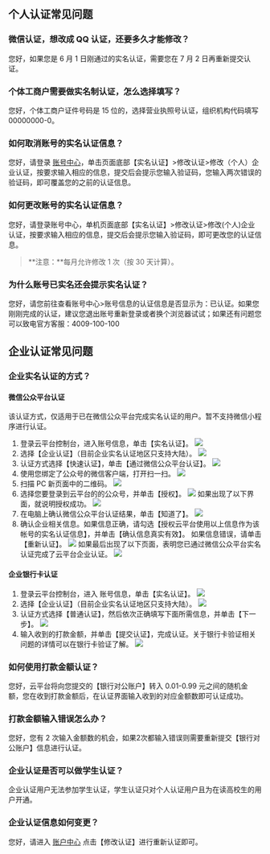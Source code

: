 ## 个人认证常见问题
### 微信认证，想改成 QQ 认证，还要多久才能修改？
您好，如果您是 6 月 1 日刚通过的实名认证，需要您在 7 月 2 日再重新提交认证。

### 个体工商户需要做实名制认证，怎么选择填写？
您好，个体工商户证件号码是 15 位的，选择营业执照号认证，组织机构代码填写 00000000-0。

### 如何取消账号的实名认证信息？
您好，请登录 [账号中心](http://console.tce.fsphere.cn/developer)，单击页面底部【实名认证】>修改认证>修改（个人）企业认证，按要求输入相应的信息，提交后会提示您输入验证码，您输入两次错误的验证码，即可覆盖您的之前的认证信息。

### 如何更改账号的实名认证信息？
您好，请登录账号中心，单机页面底部【实名认证】>修改认证>修改(个人)企业认证，按要求输入相应的信息，提交后会提示您输入验证码，即可更改您的认证信息。
>**注意：**每月允许修改 1 次（按 30 天计算）。

### 为什么账号已实名还会提示实名认证？
您好，请您前往查看账号中心>账号信息的认证信息是否显示为：已认证。如果您刚刚完成的认证，建议您退出账号重新登录或者换个浏览器试试；如果还有问题您可以致电官方客服：4009-100-100

## 企业认证常见问题
### 企业实名认证的方式？
#### 微信公众平台认证
该认证方式，仅适用于已在微信公众平台完成实名认证的用户。暂不支持微信小程序进行认证。

1. 登录云平台控制台，进入账号信息，单击【实名认证】。
![](https:http://imgcache.tcecqpoc.fsphere.cn/image/mc.qcloudimg.com/static/img/9f089e2ddfbbe531f28ccebd8225d05b/image.png)
2. 选择【企业认证】（目前企业实名认证地区只支持大陆）。
![](https:http://imgcache.tcecqpoc.fsphere.cn/image/mc.qcloudimg.com/static/img/b82f599f01b86c013c12cd07c0300c18/image.png)
3. 认证方式选择【快速认证】，单击【通过微信公众平台认证】。
![](http://imgcache.tcecqpoc.fsphere.cn/image/mc.qcloudimg.com/static/img/45cf58773e96ad2f78ebc0842f2a5fbf/image.png)
4. 使用您绑定了公众号的微信客户端，打开扫一扫。
![](http://imgcache.tcecqpoc.fsphere.cn/image/mc.qcloudimg.com/static/img/db96dab81ea00394de4ef2c89bbff5f5/image.png)
5. 扫描 PC 新页面中的二维码。
![](http://imgcache.tcecqpoc.fsphere.cn/image/mc.qcloudimg.com/static/img/ddd5b507f9c4280d54ef74cd2fac4eee/image.png)
6. 选择您要登录到云平台的的公众号，并单击【授权】。
![](http://imgcache.tcecqpoc.fsphere.cn/image/mc.qcloudimg.com/static/img/9d7d8182b7facd0df6fd28cd1597ce58/image.png)
如果出现了以下界面，就说明授权成功。
![](http://imgcache.tcecqpoc.fsphere.cn/image/mc.qcloudimg.com/static/img/f922081ddb134fe4858b8ada75ed50f3/image.png)
7. 在电脑上确认微信公众平台认证结果，单击【知道了】。
![](http://imgcache.tcecqpoc.fsphere.cn/image/mc.qcloudimg.com/static/img/6a0c0dc6cbbd0a66b89a944e56351378/image.png)
8. 确认企业相关信息。如果信息正确，请勾选【授权云平台使用以上信息作为该帐号的实名认证信息】，并单击【确认信息真实有效】。
如果信息错误，请单击【重新认证】。
![](http://imgcache.tcecqpoc.fsphere.cn/image/mc.qcloudimg.com/static/img/f28781dfeb7bdde7427f0995456128a2/image.png)
如果最后出现了以下页面，表明您已通过微信公众平台实名认证完成了云平台企业认证。
![](http://imgcache.tcecqpoc.fsphere.cn/image/mc.qcloudimg.com/static/img/3d93ee998f9b3d8e969b2b9f288da0a1/image.png)

#### 企业银行卡认证
1. 登录云平台控制台，进入 账号信息，单击【实名认证】。
![](https:http://imgcache.tcecqpoc.fsphere.cn/image/mc.qcloudimg.com/static/img/9f089e2ddfbbe531f28ccebd8225d05b/image.png)
2. 选择【企业认证】（目前企业实名认证地区只支持大陆）。
![](https:http://imgcache.tcecqpoc.fsphere.cn/image/mc.qcloudimg.com/static/img/b82f599f01b86c013c12cd07c0300c18/image.png)
3. 认证方式选择【普通认证】，然后依次正确填写下面所需信息，并单击【下一步】。
![](http://imgcache.tcecqpoc.fsphere.cn/image/mc.qcloudimg.com/static/img/c4047152649a35850f07be4b7663c76b/image.png)
4. 输入收到的打款金额，并单击【提交认证】，完成认证。关于银行卡验证相关问题的详情可以在银行卡验证了解。
![](http://imgcache.tcecqpoc.fsphere.cn/image/mc.qcloudimg.com/static/img/b73e576a46215edf04f009fb52620655/image.png)

### 如何使用打款金额认证？
您好，云平台将向您提交的【银行对公账户】转入 0.01-0.99 元之间的随机金额，您在收到打款金额后，在认证界面输入收到的对应金额数即可认证成功。

### 打款金额输入错误怎么办？
您好，您有 2 次输入金额数的机会，如果2次都输入错误则需要重新提交【银行对公账户】信息进行认证。

### 企业认证是否可以做学生认证？
企业认证用户无法参加学生认证，学生认证只对个人认证用户且为在读高校生的用户开通。

### 企业认证信息如何变更？
您好，请进入 [账户中心](http://console.tce.fsphere.cn/developer/auth) 点击【修改认证】进行重新认证即可。

